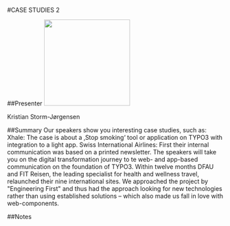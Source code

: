 #CASE STUDIES 2

##Presenter
<img src="https://t3con.eu/fileadmin/user_upload/Speakers/KaiStormJorgensen_397.jpg" width="200">

Kristian Storm-Jørgensen 

##Summary
Our speakers show you interesting case studies, such as: Xhale: The case is about a ‚Stop smoking‘ tool or application on TYPO3 with integration to a light app. Swiss International Airlines: First their internal communication was based on a printed newsletter. The speakers will take you on the digital transformation journey to te web- and app-based communication on the foundation of TYPO3. Within twelve months DFAU and FIT Reisen, the leading specialist for health and wellness travel, relaunched their nine international sites. We approached the project by "Engineering First" and thus had the approach looking for new technologies rather than using established solutions – which also made us fall in love with web-components.

##Notes